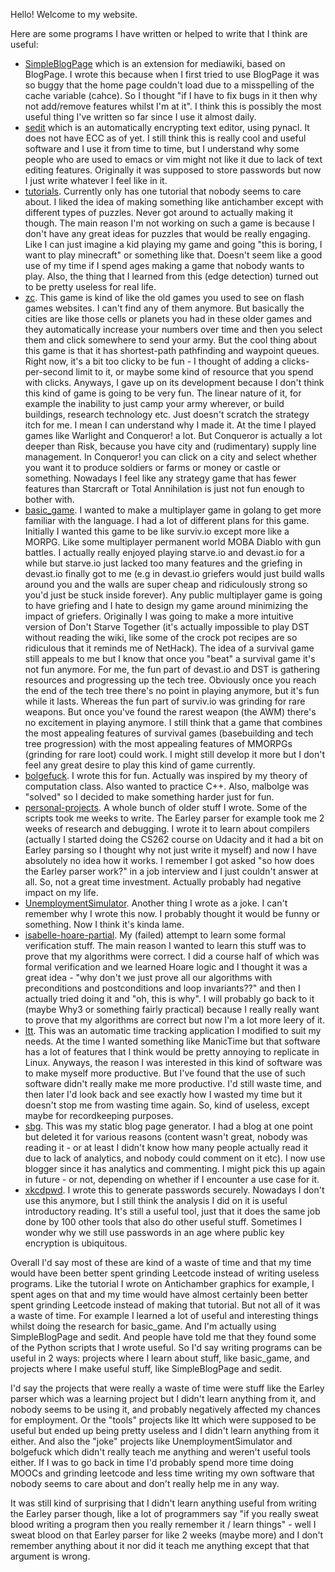Hello! Welcome to my website. 

Here are some programs I have written or helped to write that I think are useful:

- [SimpleBlogPage](https://github.com/1f604/SimpleBlogPage) which is an extension for mediawiki, based on BlogPage. I wrote this because when I first tried to use BlogPage it was so buggy that the home page couldn't load due to a misspelling of the cache variable (cahce). So I thought "if I have to fix bugs in it then why not add/remove features whilst I'm at it". I think this is possibly the most useful thing I've written so far since I use it almost daily. 
- [sedit](https://github.com/1f604/sedit) which is an automatically encrypting text editor, using pynacl. It does not have ECC as of yet. I still think this is really cool and useful software and I use it from time to time, but I understand why some people who are used to emacs or vim might not like it due to lack of text editing features. Originally it was supposed to store passwords but now I just write whatever I feel like in it. 
- [tutorials](https://github.com/1f604/tutorials). Currently only has one tutorial that nobody seems to care about. I liked the idea of making something like antichamber except with different types of puzzles. Never got around to actually making it though. The main reason I'm not working on such a game is because I don't have any great ideas for puzzles that would be really engaging. Like I can just imagine a kid playing my game and going "this is boring, I want to play minecraft" or something like that. Doesn't seem like a good use of my time if I spend ages making a game that nobody wants to play. Also, the thing that I learned from this (edge detection) turned out to be pretty useless for real life.
- [zc](https://github.com/1f604/zc). This game is kind of like the old games you used to see on flash games websites. I can't find any of them anymore. But basically the cities are like those cells or planets you had in these older games and they automatically increase your numbers over time and then you select them and click somewhere to send your army. But the cool thing about this game is that it has shortest-path pathfinding and waypoint queues. Right now, it's a bit too clicky to be fun - I thought of adding a clicks-per-second limit to it, or maybe some kind of resource that you spend with clicks. Anyways, I gave up on its development because I don't think this kind of game is going to be very fun. The linear nature of it, for example the inability to just camp your army wherever, or build buildings, research technology etc. Just doesn't scratch the strategy itch for me. I mean I can understand why I made it. At the time I played games like Warlight and Conqueror! a lot. But Conqueror is actually a lot deeper than Risk, because you have city and (rudimentary) supply line management. In Conqueror! you can click on a city and select whether you want it to produce soldiers or farms or money or castle or something. Nowadays I feel like any strategy game that has fewer features than Starcraft or Total Annihilation is just not fun enough to bother with. 
- [basic_game](https://github.com/1f604/basic_game). I wanted to make a multiplayer game in golang to get more familiar with the language. I had a lot of different plans for this game. Initially I wanted this game to be like surviv.io except more like a MORPG. Like some multiplayer permanent world MOBA Diablo with gun battles. I actually really enjoyed playing starve.io and devast.io for a while but starve.io just lacked too many features and the griefing in devast.io finally got to me (e.g in devast.io griefers would just build walls around you and the walls are super cheap and ridiculously strong so you'd just be stuck inside forever). Any public multiplayer game is going to have griefing and I hate to design my game around minimizing the impact of griefers. Originally I was going to make a more intuitive version of Don't Starve Together (it's actually impossible to play DST without reading the wiki, like some of the crock pot recipes are so ridiculous that it reminds me of NetHack). The idea of a survival game still appeals to me but I know that once you "beat" a survival game it's not fun anymore. For me, the fun part of devast.io and DST is gathering resources and progressing up the tech tree. Obviously once you reach the end of the tech tree there's no point in playing anymore, but it's fun while it lasts. Whereas the fun part of surviv.io was grinding for rare weapons. But once you've found the rarest weapon (the AWM) there's no excitement in playing anymore. I still think that a game that combines the most appealing features of survival games (basebuilding and tech tree progression) with the most appealing features of MMORPGs (grinding for rare loot) could work. I might still develop it more but I don't feel any great desire to play this kind of game currently.
- [bolgefuck](https://github.com/1f604/bolgefuck). I wrote this for fun. Actually was inspired by my theory of computation class. Also wanted to practice C++. Also, malbolge was "solved" so I decided to make something harder just for fun. 
- [personal-projects](https://github.com/1f604/personal-projects). A whole bunch of older stuff I wrote. Some of the scripts took me weeks to write. The Earley parser for example took me 2 weeks of research and debugging. I wrote it to learn about compilers (actually I started doing the CS262 course on Udacity and it had a bit on Earley parsing so I thought why not just write it myself) and now I have absolutely no idea how it works. I remember I got asked "so how does the Earley parser work?" in a job interview and I just couldn't answer at all. So, not a great time investment. Actually probably had negative impact on my life.
- [UnemploymentSimulator](https://github.com/1f604/UnemploymentSimulator). Another thing I wrote as a joke. I can't remember why I wrote this now. I probably thought it would be funny or something. Now I think it's kinda lame. 
- [isabelle-hoare-partial](https://github.com/1f604/isabelle-hoare-partial). My (failed) attempt to learn some formal verification stuff. The main reason I wanted to learn this stuff was to prove that my algorithms were correct. I did a course half of which was formal verification and we learned Hoare logic and I thought it was a great idea - "why don't we just prove all our algorithms with preconditions and postconditions and loop invariants??" and then I actually tried doing it and "oh, this is why". I will probably go back to it (maybe Why3 or something fairly practical) because I really really want to prove that my algorithms are correct but now I'm a lot more leery of it. 
- [ltt](https://github.com/1f604/ltt). This was an automatic time tracking application I modified to suit my needs. At the time I wanted something like ManicTime but that software has a lot of features that I think would be pretty annoying to replicate in Linux. Anyways, the reason I was interested in this kind of software was to make myself more productive. But I've found that the use of such software didn't really make me more productive. I'd still waste time, and then later I'd look back and see exactly how I wasted my time but it doesn't stop me from wasting time again. So, kind of useless, except maybe for recordkeeping purposes. 
- [sbg](https://github.com/1f604/sbg). This was my static blog page generator. I had a blog at one point but deleted it for various reasons (content wasn't great, nobody was reading it - or at least I didn't know how many people actually read it due to lack of analytics, and nobody could comment on it etc). I now use blogger since it has analytics and commenting. I might pick this up again in future - or not, depending on whether if I encounter a use case for it. 
- [xkcdpwd](https://github.com/1f604/xkcdpwd). I wrote this to generate passwords securely. Nowadays I don't use this anymore, but I still think the analysis I did on it is useful introductory reading. It's still a useful tool, just that it does the same job done by 100 other tools that also do other useful stuff. Sometimes I wonder why we still use passwords in an age where public key encryption is ubiquitous. 

Overall I'd say most of these are kind of a waste of time and that my time would have been better spent grinding Leetcode instead of writing useless programs. Like the tutorial I wrote on Antichamber graphics for example, I spent ages on that and my time would have almost certainly been better spent grinding Leetcode instead of making that tutorial. But not all of it was a waste of time. For example I learned a lot of useful and interesting things whilst doing the research for basic_game. And I'm actually using SimpleBlogPage and sedit. And people have told me that they found some of the Python scripts that I wrote useful. So I'd say writing programs can be useful in 2 ways: projects where I learn about stuff, like basic_game, and projects where I make useful stuff, like SimpleBlogPage and sedit. 

I'd say the projects that were really a waste of time were stuff like the Earley parser which was a learning project but I didn't learn anything from it, and nobody seems to be using it, and probably negatively affected my chances for employment. Or the "tools" projects like ltt which were supposed to be useful but ended up being pretty useless and I didn't learn anything from it either. And also the "joke" projects like UnemploymentSimulator and bolgefuck which didn't really teach me anything and weren't useful tools either. If I was to go back in time I'd probably spend more time doing MOOCs and grinding leetcode and less time writing my own software that nobody seems to care about and don't really help me in any way. 

It was still kind of surprising that I didn't learn anything useful from writing the Earley parser though, like a lot of programmers say "if you really sweat blood writing a program then you really remember it / learn things" - well I sweat blood on that Earley parser for like 2 weeks (maybe more) and I don't remember anything about it nor did it teach me anything except that that argument is wrong. 
